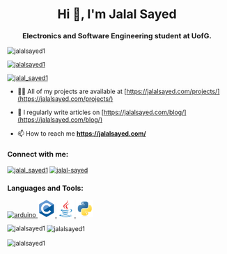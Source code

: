 <h1 align="center">Hi 👋, I'm Jalal Sayed</h1>
<h3 align="center">Electronics and Software Engineering student at UofG.</h3>

<p align="left"> <img src="https://komarev.com/ghpvc/?username=jalalsayed1&label=Profile%20views&color=0e75b6&style=flat" alt="jalalsayed1" /> </p>

<p align="left"> <a href="https://github.com/ryo-ma/github-profile-trophy"><img src="https://github-profile-trophy.vercel.app/?username=jalalsayed1" alt="jalalsayed1" /></a> </p>

<p align="left"> <a href="https://twitter.com/jalal_sayed1" target="blank"><img src="https://img.shields.io/twitter/follow/jalal_sayed1?logo=twitter&style=for-the-badge" alt="jalal_sayed1" /></a> </p>

- 👨‍💻 All of my projects are available at [https://jalalsayed.com/projects/](https://jalalsayed.com/projects/)

- 📝 I regularly write articles on [https://jalalsayed.com/blog/](https://jalalsayed.com/blog/)

- 📫 How to reach me **https://jalalsayed.com/**

<h3 align="left">Connect with me:</h3>
<p align="left">
<a href="https://twitter.com/jalal_sayed1" target="blank"><img align="center" src="https://raw.githubusercontent.com/rahuldkjain/github-profile-readme-generator/master/src/images/icons/Social/twitter.svg" alt="jalal_sayed1" height="30" width="40" /></a>
<a href="https://linkedin.com/in/jalal-sayed" target="blank"><img align="center" src="https://raw.githubusercontent.com/rahuldkjain/github-profile-readme-generator/master/src/images/icons/Social/linked-in-alt.svg" alt="jalal-sayed" height="30" width="40" /></a>
</p>

<h3 align="left">Languages and Tools:</h3>
<p align="left"> <a href="https://www.arduino.cc/" target="_blank" rel="noreferrer"> <img src="https://cdn.worldvectorlogo.com/logos/arduino-1.svg" alt="arduino" width="40" height="40"/> </a> <a href="https://www.cprogramming.com/" target="_blank" rel="noreferrer"> <img src="https://raw.githubusercontent.com/devicons/devicon/master/icons/c/c-original.svg" alt="c" width="40" height="40"/> </a> <a href="https://www.java.com" target="_blank" rel="noreferrer"> <img src="https://raw.githubusercontent.com/devicons/devicon/master/icons/java/java-original.svg" alt="java" width="40" height="40"/> </a> <a href="https://www.python.org" target="_blank" rel="noreferrer"> <img src="https://raw.githubusercontent.com/devicons/devicon/master/icons/python/python-original.svg" alt="python" width="40" height="40"/> </a> </p>

<p><img align="left" src="https://github-readme-stats.vercel.app/api/top-langs?username=jalalsayed1&show_icons=true&locale=en&layout=compact" alt="jalalsayed1" /></p>

<p>&nbsp;<img align="center" src="https://github-readme-stats.vercel.app/api?username=jalalsayed1&show_icons=true&locale=en" alt="jalalsayed1" /></p>

<p><img align="center" src="https://github-readme-streak-stats.herokuapp.com/?user=jalalsayed1&" alt="jalalsayed1" /></p>
